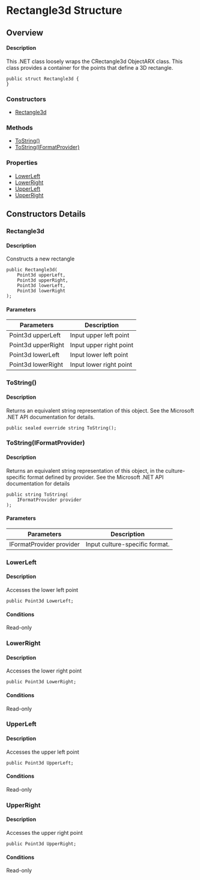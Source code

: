 # Rectangle3d Structure

## Overview

#### Description
This .NET class loosely wraps the CRectangle3d ObjectARX class. 
This class provides a container for the points that define a 3D rectangle.
```text
public struct Rectangle3d {
}
```

### Constructors

- [Rectangle3d](#rectangle3d)

### Methods

- [ToString()](#tostring())
- [ToString(IFormatProvider)](#tostring(iformatprovider))

### Properties

- [LowerLeft](#lowerleft)
- [LowerRight](#lowerright)
- [UpperLeft](#upperleft)
- [UpperRight](#upperright)


## Constructors Details

### Rectangle3d

#### Description
Constructs a new rectangle
```text
public Rectangle3d(
    Point3d upperLeft, 
    Point3d upperRight, 
    Point3d lowerLeft, 
    Point3d lowerRight
);
```

#### Parameters
| Parameters | Description |
| --- | --- |
| Point3d upperLeft | Input upper left point |
| Point3d upperRight | Input upper right point |
| Point3d lowerLeft | Input lower left point |
| Point3d lowerRight | Input lower right point |

### ToString()

#### Description
Returns an equivalent string representation of this object. See the Microsoft .NET API documentation for details.
```text
public sealed override string ToString();
```

### ToString(IFormatProvider)

#### Description
Returns an equivalent string representation of this object, in the culture-specific format defined by provider. See the Microsoft .NET API documentation for details
```text
public string ToString(
    IFormatProvider provider
);
```

#### Parameters
| Parameters | Description |
| --- | --- |
| IFormatProvider provider | Input culture-specific format. |

### LowerLeft

#### Description
Accesses the lower left point
```text
public Point3d LowerLeft;
```

#### Conditions
Read-only
### LowerRight

#### Description
Accesses the lower right point
```text
public Point3d LowerRight;
```

#### Conditions
Read-only
### UpperLeft

#### Description
Accesses the upper left point
```text
public Point3d UpperLeft;
```

#### Conditions
Read-only
### UpperRight

#### Description
Accesses the upper right point
```text
public Point3d UpperRight;
```

#### Conditions
Read-only